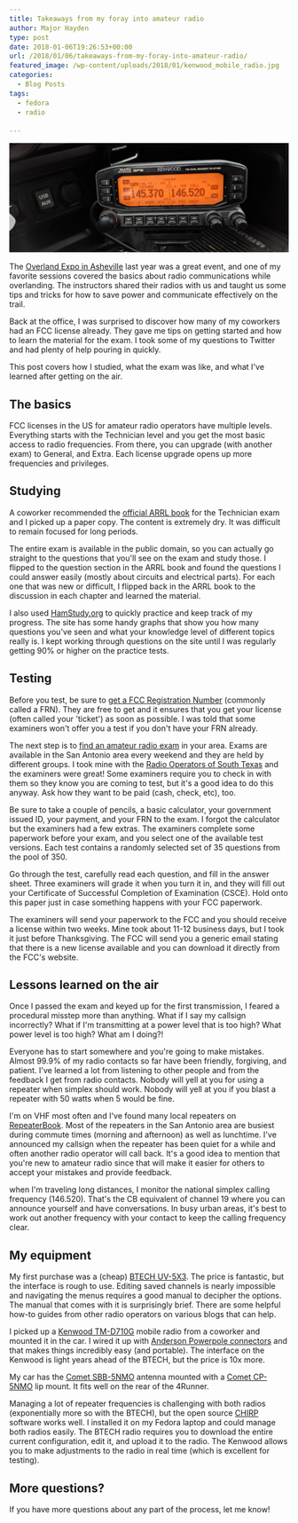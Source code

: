 ```yaml
---
title: Takeaways from my foray into amateur radio
author: Major Hayden
type: post
date: 2018-01-06T19:26:53+00:00
url: /2018/01/06/takeaways-from-my-foray-into-amateur-radio/
featured_image: /wp-content/uploads/2018/01/kenwood_mobile_radio.jpg
categories:
  - Blog Posts
tags:
  - fedora
  - radio

---
```

![1]

The [Overland Expo in Asheville][2] last year was a great event, and one of my favorite sessions covered the basics about radio communications while overlanding. The instructors shared their radios with us and taught us some tips and tricks for how to save power and communicate effectively on the trail.

Back at the office, I was surprised to discover how many of my coworkers had an FCC license already. They gave me tips on getting started and how to learn the material for the exam. I took some of my questions to Twitter and had plenty of help pouring in quickly.

This post covers how I studied, what the exam was like, and what I've learned after getting on the air.

## The basics

FCC licenses in the US for amateur radio operators have multiple levels. Everything starts with the Technician level and you get the most basic access to radio frequencies. From there, you can upgrade (with another exam) to General, and Extra. Each license upgrade opens up more frequencies and privileges.

## Studying

A coworker recommended the [official ARRL book][3] for the Technician exam and I picked up a paper copy. The content is extremely dry. It was difficult to remain focused for long periods.

The entire exam is available in the public domain, so you can actually go straight to the questions that you'll see on the exam and study those. I flipped to the question section in the ARRL book and found the questions I could answer easily (mostly about circuits and electrical parts). For each one that was new or difficult, I flipped back in the ARRL book to the discussion in each chapter and learned the material.

I also used [HamStudy.org][4] to quickly practice and keep track of my progress. The site has some handy graphs that show you how many questions you've seen and what your knowledge level of different topics really is. I kept working through questions on the site until I was regularly getting 90% or higher on the practice tests.

## Testing

Before you test, be sure to [get a FCC Registration Number][5] (commonly called a FRN). They are free to get and it ensures that you get your license (often called your 'ticket') as soon as possible. I was told that some examiners won't offer you a test if you don't have your FRN already.

The next step is to [find an amateur radio exam][6] in your area. Exams are available in the San Antonio area every weekend and they are held by different groups. I took mine with the [Radio Operators of South Texas][7] and the examiners were great! Some examiners require you to check in with them so they know you are coming to test, but it's a good idea to do this anyway. Ask how they want to be paid (cash, check, etc), too.

Be sure to take a couple of pencils, a basic calculator, your government issued ID, your payment, and your FRN to the exam. I forgot the calculator but the examiners had a few extras. The examiners complete some paperwork before your exam, and you select one of the available test versions. Each test contains a randomly selected set of 35 questions from the pool of 350.

Go through the test, carefully read each question, and fill in the answer sheet. Three examiners will grade it when you turn it in, and they will fill out your Certificate of Successful Completion of Examination (CSCE). Hold onto this paper just in case something happens with your FCC paperwork.

The examiners will send your paperwork to the FCC and you should receive a license within two weeks. Mine took about 11-12 business days, but I took it just before Thanksgiving. The FCC will send you a generic email stating that there is a new license available and you can download it directly from the FCC's website.

## Lessons learned on the air

Once I passed the exam and keyed up for the first transmission, I feared a procedural misstep more than anything. What if I say my callsign incorrectly? What if I'm transmitting at a power level that is too high? What power level is too high? What am I doing?!

Everyone has to start somewhere and you're going to make mistakes. Almost 99.9% of my radio contacts so far have been friendly, forgiving, and patient. I've learned a lot from listening to other people and from the feedback I get from radio contacts. Nobody will yell at you for using a repeater when simplex should work. Nobody will yell at you if you blast a repeater with 50 watts when 5 would be fine.

I'm on VHF most often and I've found many local repeaters on [RepeaterBook][8]. Most of the repeaters in the San Antonio area are busiest during commute times (morning and afternoon) as well as lunchtime. I've announced my callsign when the repeater has been quiet for a while and often another radio operator will call back. It's a good idea to mention that you're new to amateur radio since that will make it easier for others to accept your mistakes and provide feedback.

when I'm traveling long distances, I monitor the national simplex calling frequency (146.520). That's the CB equivalent of channel 19 where you can announce yourself and have conversations. In busy urban areas, it's best to work out another frequency with your contact to keep the calling frequency clear.

## My equipment

My first purchase was a (cheap) [BTECH UV-5X3][9]. The price is fantastic, but the interface is rough to use. Editing saved channels is nearly impossible and navigating the menus requires a good manual to decipher the options. The manual that comes with it is surprisingly brief. There are some helpful how-to guides from other radio operators on various blogs that can help.

I picked up a [Kenwood TM-D710G][10] mobile radio from a coworker and mounted it in the car. I wired it up with [Anderson Powerpole connectors][11] and that makes things incredibly easy (and portable). The interface on the Kenwood is light years ahead of the BTECH, but the price is 10x more.

My car has the [Comet SBB-5NMO][12] antenna mounted with a [Comet CP-5NMO][13] lip mount. It fits well on the rear of the 4Runner.

Managing a lot of repeater frequencies is challenging with both radios (exponentially more so with the BTECH), but the open source [CHIRP][14] software works well. I installed it on my Fedora laptop and could manage both radios easily. The BTECH radio requires you to download the entire current configuration, edit it, and upload it to the radio. The Kenwood allows you to make adjustments to the radio in real time (which is excellent for testing).

## More questions?

If you have more questions about any part of the process, let me know!

 [1]: /wp-content/uploads/2018/01/kenwood_mobile_radio.jpg
 [2]: https://www.overlandexpo.com/
 [3]: http://www.arrl.org/ham-radio-license-manual
 [4]: https://hamstudy.org/
 [5]: https://www.fcc.gov/help/getting-fcc-registration-number-frn-universal-licensing-system-uls
 [6]: http://www.arrl.org/find-an-amateur-radio-license-exam-session
 [7]: http://www.w5ros.org/
 [8]: https://www.repeaterbook.com/
 [9]: https://baofengtech.com/uv-5x3
 [10]: http://www.kenwood.com/usa/com/amateur/tm-d710ga/
 [11]: https://powerwerx.com/anderson-power-powerpole-sb-connectors
 [12]: http://www.cometantenna.com/amateur-radio/mobile-antennas/ma-dual-band/
 [13]: http://www.cometantenna.com/amateur-radio/no-holes-mobile-mounts/mounts-with-coax/
 [14]: https://chirp.danplanet.com/projects/chirp/wiki/Home
